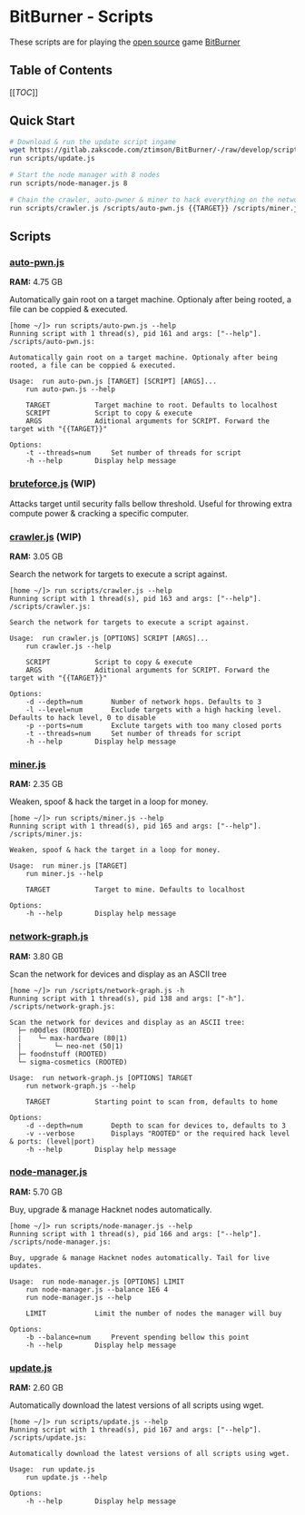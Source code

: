 # BitBurner - Scripts
These scripts are for playing the [open source](https://github.com/danielyxie/bitburner) game [BitBurner](https://danielyxie.github.io/bitburner/)

## Table of Contents
[[_TOC_]]

## Quick Start
```bash
# Download & run the update script ingame
wget https://gitlab.zakscode.com/ztimson/BitBurner/-/raw/develop/scripts/update.js scripts/update.js
run scripts/update.js

# Start the node manager with 8 nodes
run scripts/node-manager.js 8

# Chain the crawler, auto-pwner & miner to hack everything on the network
run scripts/crawler.js /scripts/auto-pwn.js {{TARGET}} /scripts/miner.js
```

## Scripts
### [auto-pwn.js](./scripts/auto-pwn.js)
**RAM:** 4.75 GB

Automatically gain root on a target machine. Optionaly after being rooted, a file can be coppied & executed.
```
[home ~/]> run scripts/auto-pwn.js --help
Running script with 1 thread(s), pid 161 and args: ["--help"].
/scripts/auto-pwn.js: 

Automatically gain root on a target machine. Optionaly after being rooted, a file can be coppied & executed.

Usage:	run auto-pwn.js [TARGET] [SCRIPT] [ARGS]...
	run auto-pwn.js --help

	TARGET			 Target machine to root. Defaults to localhost
	SCRIPT			 Script to copy & execute
	ARGS			 Aditional arguments for SCRIPT. Forward the target with "{{TARGET}}"

Options:
	-t --threads=num	 Set number of threads for script
	-h --help		 Display help message
```

### [bruteforce.js](./scripts/bruteforce.js) (WIP)
Attacks target until security falls bellow threshold. Useful for throwing extra compute power & cracking a specific computer.

### [crawler.js](./scripts/crawler.js) (WIP)
**RAM:** 3.05 GB

Search the network for targets to execute a script against.
```
[home ~/]> run scripts/crawler.js --help
Running script with 1 thread(s), pid 163 and args: ["--help"].
/scripts/crawler.js: 

Search the network for targets to execute a script against.

Usage:	run crawler.js [OPTIONS] SCRIPT [ARGS]...
	run crawler.js --help

	SCRIPT			 Script to copy & execute
	ARGS			 Aditional arguments for SCRIPT. Forward the target with "{{TARGET}}"

Options:
	-d --depth=num		 Number of network hops. Defaults to 3
	-l --level=num		 Exclude targets with a high hacking level. Defaults to hack level, 0 to disable
	-p --ports=num		 Exclute targets with too many closed ports
	-t --threads=num	 Set number of threads for script
	-h --help		 Display help message
```

### [miner.js](./scripts/miner.js)
**RAM:** 2.35 GB

Weaken, spoof & hack the target in a loop for money.
```
[home ~/]> run scripts/miner.js --help
Running script with 1 thread(s), pid 165 and args: ["--help"].
/scripts/miner.js: 

Weaken, spoof & hack the target in a loop for money.

Usage:	run miner.js [TARGET]
	run miner.js --help

	TARGET			 Target to mine. Defaults to localhost

Options:
	-h --help		 Display help message
```

### [network-graph.js](./scripts/network-graph.js)
**RAM:** 3.80 GB

Scan the network for devices and display as an ASCII tree
```
[home ~/]> run /scripts/network-graph.js -h
Running script with 1 thread(s), pid 138 and args: ["-h"].
/scripts/network-graph.js: 

Scan the network for devices and display as an ASCII tree:
  ├─ n00dles (ROOTED)
  |    └─ max-hardware (80|1)
  |        └─ neo-net (50|1)
  ├─ foodnstuff (ROOTED)
  └─ sigma-cosmetics (ROOTED)

Usage:	run network-graph.js [OPTIONS] TARGET
	run network-graph.js --help

	TARGET			 Starting point to scan from, defaults to home

Options:
	-d --depth=num		 Depth to scan for devices to, defaults to 3
	-v --verbose		 Displays "ROOTED" or the required hack level & ports: (level|port)
	-h --help		 Display help message
```

### [node-manager.js](./scripts/node-manager.js)
**RAM:** 5.70 GB

Buy, upgrade & manage Hacknet nodes automatically.
```
[home ~/]> run scripts/node-manager.js --help
Running script with 1 thread(s), pid 166 and args: ["--help"].
/scripts/node-manager.js: 

Buy, upgrade & manage Hacknet nodes automatically. Tail for live updates.

Usage:	run node-manager.js [OPTIONS] LIMIT
	run node-manager.js --balance 1E6 4
	run node-manager.js --help

	LIMIT			 Limit the number of nodes the manager will buy

Options:
	-b --balance=num	 Prevent spending bellow this point
	-h --help		 Display help message
```

### [update.js](./scripts/update.js)
**RAM:** 2.60 GB

Automatically download the latest versions of all scripts using wget.
```
[home ~/]> run scripts/update.js --help
Running script with 1 thread(s), pid 167 and args: ["--help"].
/scripts/update.js: 

Automatically download the latest versions of all scripts using wget.

Usage:	run update.js
	run update.js --help

Options:
	-h --help		 Display help message
```
